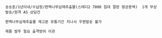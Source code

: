 ```
송승훈/1년이내/수납장/편백나무심재추출물(스테디2 7000 침대 깔판 항균용액)  1개 무상 발송/원격 AS 상담건
```

```ad-caution
편백나무심재추출물 재고분 유통기간 지나서 우편발송 불가

제품 발주 필요 출격방어 이관
```

